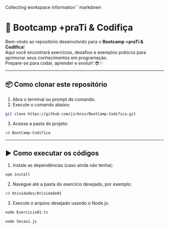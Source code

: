 Collecting workspace information```markdown
# 🚀 Bootcamp +praTi & Codifiça

Bem-vindo ao repositório desenvolvido para o **Bootcamp +praTi & Codifica**!  
Aqui você encontrará exercícios, desafios e exemplos práticos para aprimorar seus conhecimentos em programação.  
Prepare-se para codar, aprender e evoluir! 😎✨

---

## 📦 Como clonar este repositório

1. Abra o terminal ou prompt de comando.
2. Execute o comando abaixo:

```sh
git clone https://github.com/jirkniv/BootCamp-Codifica.git
```

3. Acesse a pasta do projeto:

```sh
cd BootCamp-Codifica
```

---

## ▶️ Como executar os códigos

1. Instale as dependências (caso ainda não tenha):

```sh
npm install
```

2. Navegue até a pasta do exercício desejado, por exemplo:

```sh
cd Atividades/Atividade01
```

3. Execute o arquivo desejado usando o Node.js:

```sh
node Exercicio01.ts

node Secao1.js
```

